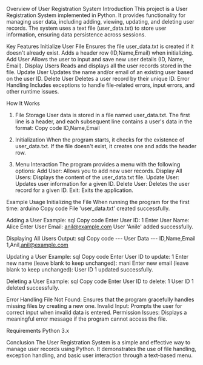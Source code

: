 Overview of User Registration System
Introduction
This project is a User Registration System implemented in Python. It provides functionality for managing user data, including adding, viewing, updating, and deleting user records. The system uses a text file (user_data.txt) to store user information, ensuring data persistence across sessions.

Key Features
Initialize User File
Ensures the file user_data.txt is created if it doesn't already exist.
Adds a header row (ID,Name,Email) when initializing.
Add User
Allows the user to input and save new user details (ID, Name, Email).
Display Users
Reads and displays all the user records stored in the file.
Update User
Updates the name and/or email of an existing user based on the user ID.
Delete User
Deletes a user record by their unique ID.
Error Handling
Includes exceptions to handle file-related errors, input errors, and other runtime issues.

How It Works
1. File Storage
User data is stored in a file named user_data.txt. The first line is a header, and each subsequent line contains a user's data in the format:
Copy code
ID,Name,Email


2. Initialization
When the program starts, it checks for the existence of user_data.txt. If the file doesn't exist, it creates one and adds the header row.
3. Menu Interaction
The program provides a menu with the following options:
Add User: Allows you to add new user records.
Display All Users: Displays the content of the user_data.txt file.
Update User: Updates user information for a given ID.
Delete User: Deletes the user record for a given ID.
Exit: Exits the application.

Example Usage
Initializing the File
When running the program for the first time:
arduino
Copy code
File 'user_data.txt' created successfully.


Adding a User
Example:
sql
Copy code
Enter User ID: 1
Enter User Name: Alice
Enter User Email: anil@example.com
User 'Anile' added successfully.


Displaying All Users
Output:
sql
Copy code
--- User Data ---
ID,Name,Email
1,Anil,anil@example.com


Updating a User
Example:
sql
Copy code
Enter User ID to update: 1
Enter new name (leave blank to keep unchanged): mani 
Enter new email (leave blank to keep unchanged): 
User ID 1 updated successfully.


Deleting a User
Example:
sql
Copy code
Enter User ID to delete: 1
User ID 1 deleted successfully.



Error Handling
File Not Found: Ensures that the program gracefully handles missing files by creating a new one.
Invalid Input: Prompts the user for correct input when invalid data is entered.
Permission Issues: Displays a meaningful error message if the program cannot access the file.

Requirements
Python 3.x

Conclusion
The User Registration System is a simple and effective way to manage user records using Python. It demonstrates the use of file handling, exception handling, and basic user interaction through a text-based menu.







